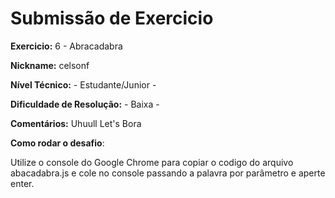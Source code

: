 # Submissão de Exercicio

**Exercicio:** 6 - Abracadabra

**Nickname:** celsonf

**Nível Técnico:** - Estudante/Junior -

**Dificuldade de Resolução:** - Baixa -

**Comentários:** Uhuull Let's Bora

**Como rodar o desafio**: 

Utilize o console do Google Chrome para copiar o codigo do arquivo abacadabra.js e cole no console passando a palavra por parâmetro e aperte enter.